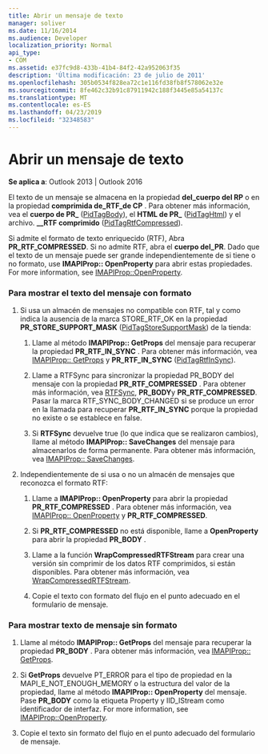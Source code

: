 ```yaml
---
title: Abrir un mensaje de texto
manager: soliver
ms.date: 11/16/2014
ms.audience: Developer
localization_priority: Normal
api_type:
- COM
ms.assetid: e37fc9d8-433b-41b4-84f2-42a952063f35
description: 'Última modificación: 23 de julio de 2011'
ms.openlocfilehash: 305b0534f828ea72c1e116fd38fb8f578062e32e
ms.sourcegitcommit: 8fe462c32b91c87911942c188f3445e85a54137c
ms.translationtype: MT
ms.contentlocale: es-ES
ms.lasthandoff: 04/23/2019
ms.locfileid: "32348583"
---
```

# <a name="opening-message-text"></a>Abrir un mensaje de texto

**Se aplica a**: Outlook 2013 | Outlook 2016 
  
El texto de un mensaje se almacena en la propiedad **del\_cuerpo del RP** o en la propiedad **comprimida de\_RTF\_de CP** . Para obtener más información, vea el **cuerpo de PR\_** ([PidTagBody](pidtagbody-canonical-property.md)), el **HTML de PR\_** ([PidTagHtml](pidtaghtml-canonical-property.md)) y el archivo. **\_\_RTF comprimido** ([PidTagRtfCompressed](pidtagrtfcompressed-canonical-property.md)). 

Si admite el formato de texto enriquecido (RTF), Abra **PR\_RTF_COMPRESSED**. Si no admite RTF, abra el **cuerpo del\_PR**. Dado que el texto de un mensaje puede ser grande independientemente de si tiene o no formato, use **IMAPIProp:: OpenProperty** para abrir estas propiedades. For more information, see [IMAPIProp::OpenProperty](imapiprop-openproperty.md).
  
### <a name="to-display-formatted-message-text"></a>Para mostrar el texto del mensaje con formato
  
1. Si usa un almacén de mensajes no compatible con RTF, tal y como indica la ausencia de la marca STORE_RTF_OK en la propiedad **PR_STORE_SUPPORT_MASK** ([PidTagStoreSupportMask](pidtagstoresupportmask-canonical-property.md)) de la tienda:
    
    1. Llame al método **IMAPIProp:: GetProps** del mensaje para recuperar la propiedad **PR_RTF_IN_SYNC** . Para obtener más información, vea [IMAPIProp:: GetProps](imapiprop-getprops.md) y **PR_RTF_IN_SYNC** ([PidTagRtfInSync](pidtagrtfinsync-canonical-property.md)).
        
    2. Llame a RTFSync para sincronizar la propiedad PR_BODY del mensaje con la propiedad **PR_RTF_COMPRESSED** . Para obtener más información, vea [RTFSync](rtfsync.md), **PR_BODY**y **PR_RTF_COMPRESSED**. Pasar la marca RTF_SYNC_BODY_CHANGED si se produce un error en la llamada para recuperar **PR_RTF_IN_SYNC** porque la propiedad no existe o se establece en false. 
        
    3. Si **RTFSync** devuelve true (lo que indica que se realizaron cambios), llame al método **IMAPIProp:: SaveChanges** del mensaje para almacenarlos de forma permanente. Para obtener más información, vea [IMAPIProp:: SaveChanges](imapiprop-savechanges.md).
    
2. Independientemente de si usa o no un almacén de mensajes que reconozca el formato RTF:
    
    1. Llame a **IMAPIProp:: OpenProperty** para abrir la propiedad **PR_RTF_COMPRESSED** . Para obtener más información, vea [IMAPIProp:: OpenProperty](imapiprop-openproperty.md) y **PR_RTF_COMPRESSED**.
        
    2. Si **PR_RTF_COMPRESSED** no está disponible, llame a **OpenProperty** para abrir la propiedad **PR_BODY** . 
        
    3. Llame a la función **WrapCompressedRTFStream** para crear una versión sin comprimir de los datos RTF comprimidos, si están disponibles. Para obtener más información, vea [WrapCompressedRTFStream](wrapcompressedrtfstream.md).
        
    4. Copie el texto con formato del flujo en el punto adecuado en el formulario de mensaje. 
    
### <a name="to-display-plain-message-text"></a>Para mostrar texto de mensaje sin formato
  
1. Llame al método **IMAPIProp:: GetProps** del mensaje para recuperar la propiedad **PR_BODY** . Para obtener más información, vea [IMAPIProp:: GetProps](imapiprop-getprops.md).
    
2. Si **GetProps** devuelve PT_ERROR para el tipo de propiedad en la MAPI_E_NOT_ENOUGH_MEMORY o la estructura del valor de la propiedad, llame al método **IMAPIProp:: OpenProperty** del mensaje. Pase **PR_BODY** como la etiqueta Property y IID_IStream como identificador de interfaz. For more information, see [IMAPIProp::OpenProperty](imapiprop-openproperty.md).
    
3. Copie el texto sin formato del flujo en el punto adecuado del formulario de mensaje. 
    

